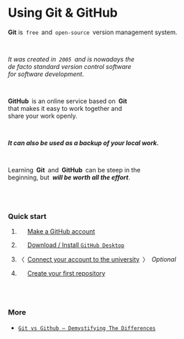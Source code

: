 
# Using Git & GitHub

**Git** is  `free`  and  `open-source`  version management system.

<br>

*It was created in `2005` and is nowadays the* <br>
*de facto standard version control software* <br>
*for software development.*

<br>

**GitHub** is an online service based on **Git** <br>
that makes it easy to work together and <br>
share your work openly.

<br>

***It can also be used as a backup of your local work.***

<br>

Learning **Git** and **GitHub** can be steep in the <br>
beginning, but ***will be worth all the effort***. 

<br>
<br>

### Quick start

1.        [Make a GitHub account][Create Account]

2.        [Download / Install `GitHub Desktop`][Install GitHub]

3.  〈  [Connect your account to the university][Getting Started]  〉  *Optional*

4.        [Create your first repository][Create Repository]

<br>
<br>

### More

-   [`Git vs Github – Demystifying The Differences`][Git Vs GitHub]

<br>


<!----------------------------------------------------------------------------->

[Create Repository]: https://docs.github.com/en/desktop/installing-and-configuring-github-desktop/overview
[Getting Started]: https://github.com/UtrechtUniversity/getting-started
[Install GitHub]: https://desktop.github.com/
[Create Account]: https://github.com/join
[Git Vs Github]: https://www.edureka.co/blog/git-vs-github/
